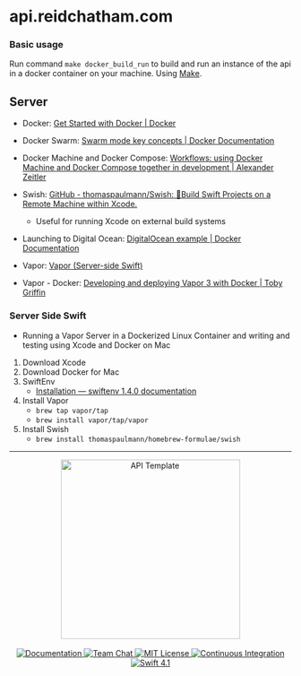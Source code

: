 # api.reidchatham.com

### Basic usage

Run command `make docker_build_run` to build and run an instance of the api in a docker container on your machine. Using [Make](https://www.cs.oberlin.edu/~kuperman/help/make.html).

## Server
- Docker: [Get Started with Docker | Docker](https://www.docker.com/get-started)

- Docker Swarm: [Swarm mode key concepts | Docker Documentation](https://docs.docker.com/engine/swarm/key-concepts/)

- Docker Machine and Docker Compose: [Workflows: using Docker Machine and Docker Compose together in development | Alexander Zeitler](https://alexanderzeitler.com/articles/docker-machine-and-docker-compose-developer-workflows/)

- Swish: [GitHub - thomaspaulmann/Swish: 👷Build Swift Projects on a Remote Machine within Xcode.](https://github.com/thomaspaulmann/Swish)
	* Useful for running Xcode on external build systems

- Launching to Digital Ocean: [DigitalOcean example | Docker Documentation](https://docs.docker.com/machine/examples/ocean/)

- Vapor: [Vapor (Server-side Swift)](https://vapor.codes)

- Vapor - Docker: [Developing and deploying Vapor 3 with Docker | Toby Griffin](https://tobygriffin.dev/2018/05/14/developing-deploying-vapor-docker.html)


### Server Side Swift
* Running a Vapor Server in a Dockerized Linux Container and writing and testing using Xcode and Docker on Mac

1. Download Xcode
2. Download Docker for Mac
3. SwiftEnv
	* 	[Installation — swiftenv 1.4.0 documentation](https://swiftenv.fuller.li/en/latest/installation.html#via-homebrew)
4. Install Vapor
	* 	`brew tap vapor/tap`
	* `brew install vapor/tap/vapor`
4. Install Swish
	 * `brew install thomaspaulmann/homebrew-formulae/swish`

---
<p align="center">
    <img src="https://user-images.githubusercontent.com/1342803/36623515-7293b4ec-18d3-11e8-85ab-4e2f8fb38fbd.png" width="320" alt="API Template">
    <br>
    <br>
    <a href="http://docs.vapor.codes/3.0/">
        <img src="http://img.shields.io/badge/read_the-docs-2196f3.svg" alt="Documentation">
    </a>
    <a href="https://discord.gg/vapor">
        <img src="https://img.shields.io/discord/431917998102675485.svg" alt="Team Chat">
    </a>
    <a href="LICENSE">
        <img src="http://img.shields.io/badge/license-MIT-brightgreen.svg" alt="MIT License">
    </a>
    <a href="https://circleci.com/gh/vapor/api-template">
        <img src="https://circleci.com/gh/vapor/api-template.svg?style=shield" alt="Continuous Integration">
    </a>
    <a href="https://swift.org">
        <img src="http://img.shields.io/badge/swift-4.1-brightgreen.svg" alt="Swift 4.1">
    </a>
</p>
